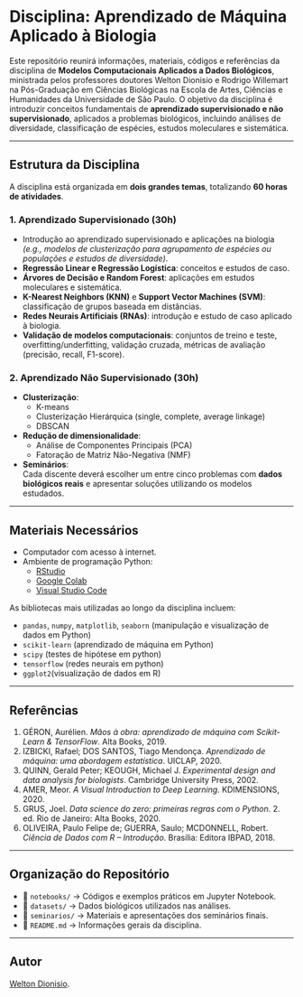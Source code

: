 # Disciplina: Aprendizado de Máquina Aplicado à Biologia

Este repositório reunirá informações, materiais, códigos e referências da disciplina de **Modelos Computacionais Aplicados a Dados Biológicos**, ministrada pelos professores doutores Welton Dionisio e Rodrigo Willemart na Pós-Graduação em Ciências Biológicas na Escola de Artes, Ciências e Humanidades da Universidade de São Paulo. O objetivo da disciplina é introduzir conceitos fundamentais de **aprendizado supervisionado e não supervisionado**, aplicados a problemas biológicos, incluindo análises de diversidade, classificação de espécies, estudos moleculares e sistemática.

---

## Estrutura da Disciplina

A disciplina está organizada em **dois grandes temas**, totalizando **60 horas de atividades**.

### 1. Aprendizado Supervisionado (30h)
- Introdução ao aprendizado supervisionado e aplicações na biologia  
  *(e.g., modelos de clusterização para agrupamento de espécies ou populações e estudos de diversidade)*.  
- **Regressão Linear e Regressão Logística**: conceitos e estudos de caso.  
- **Árvores de Decisão e Random Forest**: aplicações em estudos moleculares e sistemática.  
- **K-Nearest Neighbors (KNN)** e **Support Vector Machines (SVM)**: classificação de grupos baseada em distâncias.  
- **Redes Neurais Artificiais (RNAs)**: introdução e estudo de caso aplicado à biologia.  
- **Validação de modelos computacionais**: conjuntos de treino e teste, overfitting/underfitting, validação cruzada, métricas de avaliação (precisão, recall, F1-score).  

### 2. Aprendizado Não Supervisionado (30h)
- **Clusterização**:  
  - K-means  
  - Clusterização Hierárquica (single, complete, average linkage)  
  - DBSCAN  
- **Redução de dimensionalidade**:  
  - Análise de Componentes Principais (PCA)  
  - Fatoração de Matriz Não-Negativa (NMF)  
- **Seminários**:  
  Cada discente deverá escolher um entre cinco problemas com **dados biológicos reais** e apresentar soluções utilizando os modelos estudados.  

---

## Materiais Necessários
- Computador com acesso à internet.  
- Ambiente de programação Python:  
  - [RStudio](https://posit.co/download/rstudio-desktop/)  
  - [Google Colab](https://colab.research.google.com/)  
  - [Visual Studio Code](https://code.visualstudio.com/)  

As bibliotecas mais utilizadas ao longo da disciplina incluem:  
- `pandas`, `numpy`, `matplotlib`, `seaborn`  (manipulação e visualização de dados em Python)
- `scikit-learn`  (aprendizado de máquina em Python)
- `scipy`  (testes de hipótese em python)
- `tensorflow` (redes neurais em python)  
- `ggplot2`(visualização de dados em R)

---

## Referências

1. GÉRON, Aurélien. *Mãos à obra: aprendizado de máquina com Scikit-Learn & TensorFlow*. Alta Books, 2019.  
2. IZBICKI, Rafael; DOS SANTOS, Tiago Mendonça. *Aprendizado de máquina: uma abordagem estatística*. UICLAP, 2020.  
3. QUINN, Gerald Peter; KEOUGH, Michael J. *Experimental design and data analysis for biologists*. Cambridge University Press, 2002.  
4. AMER, Meor. *A Visual Introduction to Deep Learning*. KDIMENSIONS, 2020.  
5. GRUS, Joel. *Data science do zero: primeiras regras com o Python*. 2. ed. Rio de Janeiro: Alta Books, 2020.
6. OLIVEIRA, Paulo Felipe de; GUERRA, Saulo; MCDONNELL, Robert. *Ciência de Dados com R – Introdução*. Brasília: Editora IBPAD, 2018.

---

## Organização do Repositório
- 📂 `notebooks/` → Códigos e exemplos práticos em Jupyter Notebook.  
- 📂 `datasets/` → Dados biológicos utilizados nas análises.  
- 📂 `seminarios/` → Materiais e apresentações dos seminários finais.  
- 📄 `README.md` → Informações gerais da disciplina.  

---

## Autor
[Welton Dionisio](https://www.researchgate.net/profile/Welton-Dionisio-Da-Silva).  